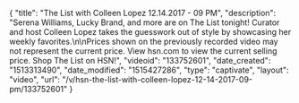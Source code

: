 {
    "title": "The List with Colleen Lopez 12.14.2017 - 09 PM",
    "description": "Serena Williams, Lucky Brand, and more are on The List tonight! Curator and host Colleen Lopez takes the guesswork out of style by showcasing her weekly favorites.\n\nPrices shown on the previously recorded video may not represent the current price.  View hsn.com to view the current selling price. Shop The List on HSN!",
    "videoid": "133752601",
    "date_created": "1513313490",
    "date_modified": "1515427286",
    "type": "captivate",
    "layout": "video",
    "url": "\/v\/hsn-the-list-with-colleen-lopez-12-14-2017-09-pm\/133752601"
}